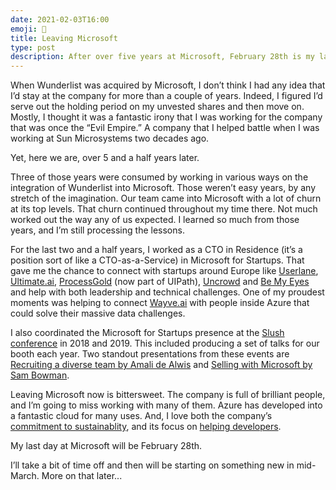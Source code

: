 ```yaml
---
date: 2021-02-03T16:00
emoji: 👋
title: Leaving Microsoft
type: post
description: After over five years at Microsoft, February 28th is my last day.
---
```


When Wunderlist was acquired by Microsoft, I don’t think I had any idea that I’d stay at the company for more than a couple of years. Indeed, I figured I’d serve out the holding period on my unvested shares and then move on. Mostly, I thought it was a fantastic irony that I was working for the company that was once the “Evil Empire.” A company that I helped battle when I was working at Sun Microsystems two decades ago.

Yet, here we are, over 5 and a half years later.

Three of those years were consumed by working in various ways on the integration of Wunderlist into Microsoft. Those weren’t easy years, by any stretch of the imagination. Our team came into Microsoft with a lot of churn at its top levels. That churn continued throughout my time there. Not much worked out the way any of us expected. I learned so much from those years, and I’m still processing the lessons.

For the last two and a half years, I worked as a CTO in Residence (it’s a position sort of like a CTO-as-a-Service) in Microsoft for Startups. That gave me the chance to connect with startups around Europe like [Userlane][ul], [Ultimate.ai][ui], [ProcessGold][pg] (now part of UIPath), [Uncrowd][uc] and [Be My Eyes][be] and help with both leadership and technical challenges. One of my proudest moments was helping to connect [Wayve.ai][w] with people inside Azure that could solve their massive data challenges.

I also coordinated the Microsoft for Startups presence at the [Slush conference][s] in 2018 and 2019. This included producing a set of talks for our booth each year. Two standout presentations from these events are [Recruiting a diverse team by Amali de Alwis][a] and [Selling with Microsoft by Sam Bowman][sb].

Leaving Microsoft now is bittersweet. The company is full of brilliant people, and I’m going to miss working with many of them. Azure has developed into a fantastic cloud for many uses. And, I love both the company’s [commitment to sustainablity][msc], and its focus on [helping developers][d].

My last day at Microsoft will be February 28th.

I’ll take a bit of time off and then will be starting on something new in mid-March. More on that later...

[w]: https://wayve.ai
[ul]: https://www.userlane.com
[ui]: https://www.ultimate.ai
[pg]: https://www.uipath.com/product/process-mining
[be]: https://www.bemyeyes.com
[uc]: https://uncrowd.uk/
[s]: https://www.slush.org
[a]: https://www.youtube.com/watch?v=ZuWPGmBZvkA&t=2s
[sb]: https://www.youtube.com/watch?v=ZXBceNIhIUo&t=0s
[msc]: https://news.microsoft.com/climate/
[d]: https://developer.microsoft.com/en-us/
